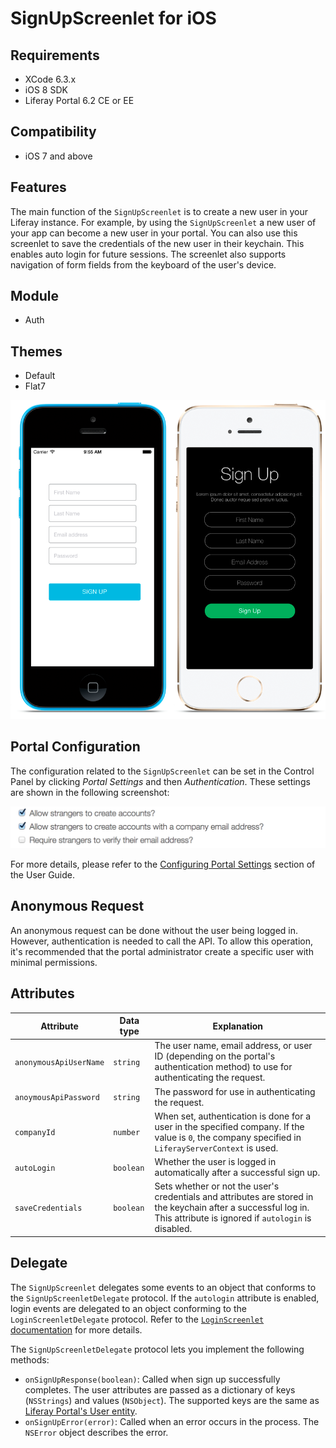 # SignUpScreenlet for iOS [](id=signupscreenlet-for-ios)

## Requirements [](id=requirements)

- XCode 6.3.x
- iOS 8 SDK
- Liferay Portal 6.2 CE or EE

## Compatibility [](id=compatibility)

- iOS 7 and above

## Features [](id=features)

The main function of the `SignUpScreenlet` is to create a new user in your 
Liferay instance. For example, by using the `SignUpScreenlet` a new user of your 
app can become a new user in your portal. You can also use this screenlet to 
save the credentials of the new user in their keychain. This enables auto login 
for future sessions. The screenlet also supports navigation of form fields from 
the keyboard of the user's device.

## Module [](id=module)

- Auth

## Themes [](id=themes)

- Default
- Flat7

![The `SignUpScreenlet` with the Default and Flat7 themes.](../../images/screens-ios-signup.png)

## Portal Configuration [](id=portal-configuration)

The configuration related to the `SignUpScreenlet` can be set in the Control 
Panel by clicking *Portal Settings* and then *Authentication*. These settings 
are shown in the following screenshot:

![The portal settings related to the `SignUpScreenlet`.](../../images/screens-portal-signup.png)

For more details, please refer to the [Configuring Portal Settings](/portal/-/knowledge_base/6-2/configuring-portal-settings) 
section of the User Guide.

## Anonymous Request [](id=anonymous-request)

An anonymous request can be done without the user being logged in. However, 
authentication is needed to call the API. To allow this operation, it's 
recommended that the portal administrator create a specific user with minimal 
permissions.

## Attributes [](id=attributes)

| Attribute | Data type | Explanation |
|-----------|-----------|-------------| 
| `anonymousApiUserName` | `string` | The user name, email address, or user ID (depending on the portal's authentication method) to use for authenticating the request. |
| `anoymousApiPassword` | `string` | The password for use in authenticating the request. |
| `companyId` | `number` | When set, authentication is done for a user in the specified company. If the value is `0`, the company specified in `LiferayServerContext` is used. |
| `autoLogin` | `boolean` | Whether the user is logged in automatically after a successful sign up. |
| `saveCredentials` | `boolean` | Sets whether or not the user's credentials and attributes are stored in the keychain after a successful log in. This attribute is ignored if `autologin` is disabled. |

## Delegate [](id=delegate)

The `SignUpScreenlet` delegates some events to an object that conforms to the 
`SignUpScreenletDelegate` protocol. If the `autologin` attribute is enabled, 
login events are delegated to an object conforming to the 
`LoginScreenletDelegate` protocol. Refer to the [`LoginScreenlet` documentation](LoginScreenlet.md) 
for more details.

The `SignUpScreenletDelegate` protocol lets you implement the following methods:

- `onSignUpResponse(boolean)`: Called when sign up successfully completes. The 
  user attributes are passed as a dictionary of keys (`NSStrings`) and values 
  (`NSObject`). The supported keys are the same as [Liferay Portal's User entity](https://github.com/liferay/liferay-portal/blob/6.2.x/portal-impl/src/com/liferay/portal/service.xml#L2227).
- `onSignUpError(error)`: Called when an error occurs in the process. The 
  `NSError` object describes the error.
